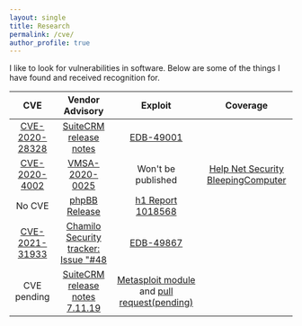 ```yaml
---
layout: single
title: Research
permalink: /cve/
author_profile: true
---
```


I like to look for vulnerabilities in software. Below are some of the things I have found and received recognition for. 

|  CVE  |  Vendor Advisory  |  Exploit  |  Coverage  |
| :---: | :---------------: | :-------: | :--------: |
| [CVE-2020-28328](https://cve.mitre.org/cgi-bin/cvename.cgi?name=CVE-2020-28328) | [SuiteCRM release notes](https://suitecrm.com/suitecrm-7-11-17-7-10-28-lts-versions-released/) | [EDB-49001](https://www.exploit-db.com/exploits/49001) |
|[CVE-2020-4002](https://cve.mitre.org/cgi-bin/cvename.cgi?name=CVE-2020-4002)|[VMSA-2020-0025](https://www.vmware.com/security/advisories/VMSA-2020-0025.html)|Won't be published | [Help Net Security](https://www.helpnetsecurity.com/2020/11/20/vulnerabilities-esxi-hypervisor/) [BleepingComputer](https://www.bleepingcomputer.com/news/security/vmware-releases-fix-for-critical-esxi-workstation-vulnerability/)
| No CVE | [phpBB Release](https://www.phpbb.com/community/viewtopic.php?f=14&t=2573416) | [h1 Report 1018568](https://hackerone.com/reports/1018568)
| [CVE-2021-31933](https://cve.mitre.org/cgi-bin/cvename.cgi?name=CVE-2021-31933) | [Chamilo Security tracker: Issue "#48](https://support.chamilo.org/projects/1/wiki/Security_issues#Issue-48-2021-04-17-Critical-impact-high-risk-Remote-Code-Execution) | [EDB-49867](https://www.exploit-db.com/exploits/49867)
| CVE pending | [SuiteCRM release notes 7.11.19](https://suitecrm.com/time-to-upgrade-suitecrm-7-11-19-7-10-30-lts-released/) | [Metasploit module](https://github.com/rapid7/metasploit-framework/blob/2757e7163c61feb8c26c1cf5bf330aaa2eb1a512/modules/exploits/linux/http/suitecrm_log_file_rce.rb) and [pull request(pending)](https://github.com/rapid7/metasploit-framework/pull/15231)


